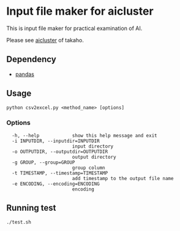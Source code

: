 # Input file maker for aicluster
This is input file maker for practical examination of AI. 

Please see [aicluster](https://github.com/takaho/aicluster) of takaho.

## Dependency
- [pandas](http://pandas.pydata.org/)

## Usage
```
python csv2excel.py <method_name> [options]
```

### Options
```
  -h, --help            show this help message and exit
  -i INPUTDIR, --inputdir=INPUTDIR
                        input directory
  -o OUTPUTDIR, --outputdir=OUTPUTDIR
                        output directory
  -g GROUP, --group=GROUP
                        group column
  -t TIMESTAMP, --timestamp=TIMESTAMP
                        add timestamp to the output file name
  -e ENCODING, --encoding=ENCODING
                        encoding
```

## Running test
```
./test.sh 
```
